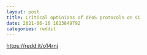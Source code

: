 ```yaml
--- 
layout: post 
title: Critical optinions of dPoS protocols on CC 
date: 2021-06-16 1623849792 
categories: reddit 
--- 
```

https://redd.it/o14rnj